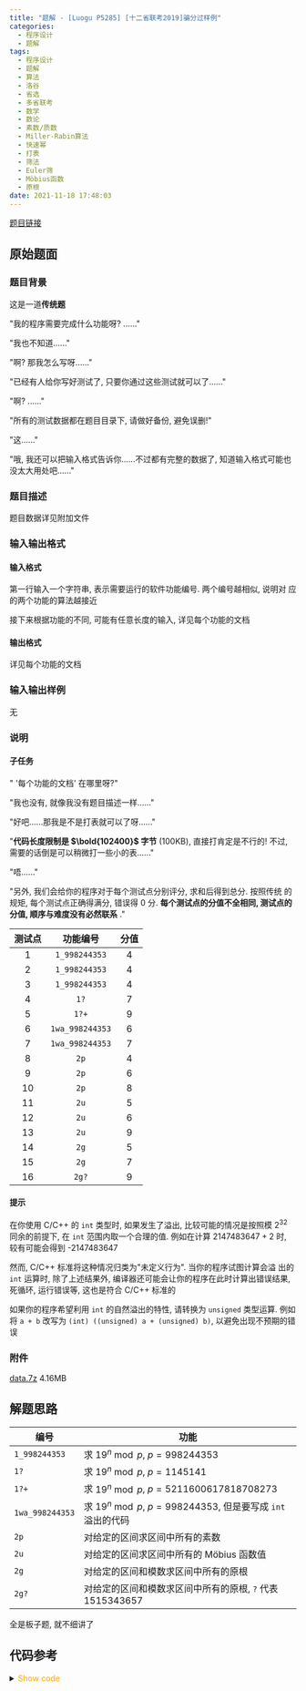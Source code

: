 ```yaml
---
title: "题解 - [Luogu P5285] [十二省联考2019]骗分过样例"
categories:
  - 程序设计
  - 题解
tags:
  - 程序设计
  - 题解
  - 算法
  - 洛谷
  - 省选
  - 多省联考
  - 数学
  - 数论
  - 素数/质数
  - Miller-Rabin算法
  - 快速幂
  - 打表
  - 筛法
  - Euler筛
  - Möbius函数
  - 原根
date: 2021-11-18 17:48:03
---
```


[题目链接](https://www.luogu.com.cn/problem/P5285)

<!-- more -->

## 原始题面

### 题目背景

这是一道**传统题**

"我的程序需要完成什么功能呀? ......"

"我也不知道......"

"啊? 那我怎么写呀......"

"已经有人给你写好测试了, 只要你通过这些测试就可以了......"

"啊? ......"

"所有的测试数据都在题目目录下, 请做好备份, 避免误删!"

"这......"

"哦, 我还可以把输入格式告诉你......不过都有完整的数据了, 知道输入格式可能也没太大用处吧......"

### 题目描述

题目数据详见附加文件

### 输入输出格式

#### 输入格式

第一行输入一个字符串, 表示需要运行的软件功能编号. 两个编号越相似, 说明对 应的两个功能的算法越接近

接下来根据功能的不同, 可能有任意长度的输入, 详见每个功能的文档

#### 输出格式

详见每个功能的文档

### 输入输出样例

无

### 说明

#### 子任务

" '每个功能的文档' 在哪里呀?"

"我也没有, 就像我没有题目描述一样......"

"好吧......那我是不是打表就可以了呀......"

"**代码长度限制是 $\bold{102400}$ 字节** ($100$KB), 直接打肯定是不行的! 不过, 需要的话倒是可以稍微打一些小的表......"

"唔......"

"另外, 我们会给你的程序对于每个测试点分别评分, 求和后得到总分. 按照传统 的规矩, 每个测试点正确得满分, 错误得 $0$ 分. **每个测试点的分值不全相同, 测试点的分值, 顺序与难度没有必然联系** ."

| 测试点 |         功能编号          | 分值 |
| :----: | :-----------------------: | :--: |
|  $1$   |  $\texttt{1\_998244353}$  | $4$  |
|  $2$   |  $\texttt{1\_998244353}$  | $4$  |
|  $3$   |  $\texttt{1\_998244353}$  | $4$  |
|  $4$   |       $\texttt{1?}$       | $7$  |
|  $5$   |      $\texttt{1?+}$       | $9$  |
|  $6$   | $\texttt{1wa\_998244353}$ | $6$  |
|  $7$   | $\texttt{1wa\_998244353}$ | $7$  |
|  $8$   |       $\texttt{2p}$       | $4$  |
|  $9$   |       $\texttt{2p}$       | $6$  |
|  $10$  |       $\texttt{2p}$       | $8$  |
|  $11$  |       $\texttt{2u}$       | $5$  |
|  $12$  |       $\texttt{2u}$       | $6$  |
|  $13$  |       $\texttt{2u}$       | $9$  |
|  $14$  |       $\texttt{2g}$       | $5$  |
|  $15$  |       $\texttt{2g}$       | $7$  |
|  $16$  |      $\texttt{2g?}$       | $9$  |

#### 提示

在你使用 C/C++ 的 `int` 类型时, 如果发生了溢出, 比较可能的情况是按照模 $2^{32}$ 同余的前提下, 在 `int` 范围内取一个合理的值. 例如在计算 $2147483647 + 2$ 时, 较有可能会得到 -$2147483647$

然而, C/C++ 标准将这种情况归类为"未定义行为". 当你的程序试图计算会溢 出的 `int` 运算时, 除了上述结果外, 编译器还可能会让你的程序在此时计算出错误结果, 死循环, 运行错误等, 这也是符合 C/C++ 标准的

如果你的程序希望利用 `int` 的自然溢出的特性, 请转换为 `unsigned` 类型运算. 例如将 `a + b` 改写为 `(int) ((unsigned) a + (unsigned) b)`, 以避免出现不预期的错误

### 附件

[data.7z](data.7z) 4.16MB

## 解题思路

| 编号                      | 功能                                                         |
| ------------------------- | ------------------------------------------------------------ |
| $\texttt{1\_998244353}$   | 求 $19^n\bmod p$, $p=998244353$                              |
| $\texttt{1?}$             | 求 $19^n\bmod p$, $p=1145141$                                |
| $\texttt{1?+}$            | 求 $19^n\bmod p$, $p=5211600617818708273$                    |
| $\texttt{1wa\_998244353}$ | 求 $19^n\bmod p$, $p=998244353$, 但是要写成 `int` 溢出的代码 |
| $\texttt{2p}$             | 对给定的区间求区间中所有的素数                               |
| $\texttt{2u}$             | 对给定的区间求区间中所有的 Möbius 函数值                     |
| $\texttt{2g}$             | 对给定的区间和模数求区间中所有的原根                         |
| $\texttt{2g?}$            | 对给定的区间和模数求区间中所有的原根, `?` 代表 $1515343657$  |

全是板子题, 就不细讲了

## 代码参考

<details>
<summary><font color='orange'>Show code</font></summary>

```cpp
/*
 * @Author: Tifa
 * @LastEditTime: 2021-11-18 17:48:03
 * @Description: Luogu P5285
 */
#include <bits/stdc++.h>
using namespace std;

namespace Util {
inline constexpr int64_t mul_mod(int64_t a, int64_t b, const int64_t& mod) {
    int64_t d = floor(1.0l * a * b / mod + 0.5l), ret = a * b - d * mod;
    return ret < 0 ? ret + mod : ret;
}
inline constexpr int64_t pow_mod(int64_t a, int64_t b, const int64_t& mod) {
    int64_t res(1);
    a %= mod;
    for (; b; b >>= 1, a = mul_mod(a, a, mod))
        if (b & 1) res = mul_mod(res, a, mod);
    return res;
}
inline constexpr int64_t qpow(int64_t a, int64_t b, const int64_t& mod) {
    int64_t res(1);
    for (; b; b >>= 1, (a *= a) %= mod)
        if (b & 1) (res *= a) %= mod;
    return res;
}

inline int64_t string2int(const string& s, const int64_t& mod) {
    if (s.size() < 18) return stoll(s) % mod;
    int64_t ans = 0;
    for (auto it = s.begin(); it != s.end(); ++it) ((ans *= 10) += (*it) - '0') %= mod;
    return ans;
}

namespace Primetest_miller_rabin {
constexpr uint64_t bases[] = {2, 3};

inline constexpr bool is_prime(uint64_t n) {
    if (n <= 1) return false;
    for (uint64_t a : bases)
        if (n == a) return true;
    if (n % 2 == 0) return false;

    uint64_t d = n - 1;
    while (d % 2 == 0) d /= 2;
    for (uint64_t a : bases) {
        uint64_t t = d, y = pow_mod(a, t, n);
        while (t != n - 1 && y != 1 && y != n - 1) {
            y = mul_mod(y, y, n);
            t <<= 1;
        }
        if (y != n - 1 && t % 2 == 0) return false;
    }
    return true;
}
} // namespace Primetest_miller_rabin
using Primetest_miller_rabin::is_prime;

// primitive root
const int64_t pr_998244353 = 3,
              pr_13123111 = 6,
              pr_1515343657 = 5;

// prime factors
const int64_t pf_998244352[] = {2, 7, 17},
              pf_13123110[] = {2, 3, 5, 7, 11, 13, 19, 23},
              pf_1515343656[] = {2, 3, 4003, 15773};
} // namespace Util

namespace _1_9 {
using namespace ::Util;

const int64_t p = 998244353;
const int64_t phi_p = p - 1;

void main() {
    int n;
    cin >> n;
    string _;
    for (int i = 0; i < n; ++i) {
        cin >> _;
        cout << pow_mod(19, string2int(_, phi_p), p) << '\n';
    }
}
} // namespace _1_9

namespace _1_q {
using namespace ::Util;

const int64_t p = 1145141;
const int64_t phi_p = p - 1;

void main() {
    int n;
    cin >> n;
    string _;
    for (int i = 0; i < n; ++i) {
        cin >> _;
        cout << pow_mod(19, string2int(_, phi_p), p) << '\n';
    }
}
} // namespace _1_q

namespace _1_qp {
using namespace ::Util;

const int64_t p = 5211600617818708273ll;
const int64_t phi_p = p - 1;

void main() {
    int n;
    cin >> n;
    int64_t _;
    for (int i = 0; i < n; ++i) {
        cin >> _;
        cout << pow_mod(19, _ % phi_p, p) << '\n';
    }
}
} // namespace _1_qp

namespace _1_w9 {
using namespace ::Util;

const int p = 998244353;
const int x = 55244, y = 45699;
int res[x + y + 1] = {1};

void main() {
    for (int i = 1; i <= x + y; ++i) res[i] = (int)((unsigned)(res[i - 1]) * 19) % p;
    int n;
    cin >> n;
    int64_t _;
    for (int i = 0; i < n; ++i) {
        cin >> _;
        cout << res[_ <= x ? _ : (_ - x) % y + x] << '\n';
    }
}
} // namespace _1_w9

namespace _2_p {
using namespace ::Util;

const int N = 1e6 + 1, P = 78498 + 1;

bool vis[N];
int64_t prime[P], cnt_prime;
inline void init_prime(const int& n = N - 1) {
    for (int i = 2; i <= n; ++i) {
        if (!vis[i]) prime[++cnt_prime] = i;
        for (int j = 1; j <= cnt_prime && i * prime[j] <= n; ++j) {
            vis[i * prime[j]] = 1;
            if (i % prime[j] == 0) break;
        }
    }
}

bool vis2[N];
void main() {
    init_prime();

    int n;
    cin >> n;
    int64_t l, r;
    for (int i = 0; i < n; ++i) {
        cin >> l >> r;
        if (r < N) {
            for (int i = l; i <= r; ++i) cout << "p."[vis[i]];
        } else {
            for (int i = 1; i <= cnt_prime; ++i)
                for (int64_t j = (int64_t)ceil(1.0l * l / prime[i]) * prime[i]; j <= r; j += prime[i])
                    vis2[j - l] = 1;
            if (r <= (int64_t)(N - 1) * (N - 1))
                for (int i = 0; i <= r - l; ++i) cout << "p."[vis2[i]];
            else
                for (int i = 0; i <= r - l; ++i) cout << "p."[vis2[i] || !is_prime(i + l)];
        }
        cout << '\n';
    }
}
} // namespace _2_p

namespace _2_u {
using namespace ::Util;

const int N = 1e6 + 1, P = 78498 + 1;

bool vis[N];
int64_t prime[P], cnt_prime;
int mu[N];
inline void init_prime(const int& n = N - 1) {
    mu[1] = 1;
    for (int i = 2; i <= n; ++i) {
        if (!vis[i]) mu[prime[++cnt_prime] = i] = -1;
        for (int j = 1; j <= cnt_prime && i * prime[j] <= n; ++j) {
            vis[i * prime[j]] = 1;
            if (i % prime[j] == 0) break;
            mu[i * prime[j]] = -mu[i];
        }
    }
}

int mu2[N];
int64_t _x[N];
void main() {
    init_prime();

    int n;
    cin >> n;
    int64_t l, r;
    for (int i = 0; i < n; ++i) {
        cin >> l >> r;
        if (r < N) {
            for (int i = l; i <= r; ++i) cout << "-0+"[mu[i] + 1];
        } else {
            for (int i = 0; i <= r - l; ++i) {
                mu2[i] = 1;
                _x[i] = i + l;
            }
            for (int i = 1; i <= cnt_prime; ++i)
                for (int64_t j = (int64_t)ceil(1.0l * l / prime[i]) * prime[i]; j <= r; j += prime[i]) {
                    if (j % (prime[i] * prime[i])) {
                        mu2[j - l] *= -1;
                        _x[j - l] /= prime[i];
                    } else
                        mu2[j - l] = 0;
                }
            if (r <= (int64_t)(N - 1) * (N - 1)) {
                for (int i = 0; i <= r - l; ++i)
                    if (_x[i] != 1) mu2[i] *= -1;
            } else {
                int64_t __ = 0;
                for (int i = 0; i <= r - l; ++i)
                    if (mu2[i] && _x[i] != 1) {
                        __ = sqrtl(_x[i]);
                        if (__ * __ == _x[i])
                            mu2[i] = 0;
                        else if (is_prime(_x[i]))
                            mu2[i] *= -1;
                    }
            }
            for (int i = 0; i <= r - l; ++i) cout << "-0+"[mu2[i] + 1];
        }
        cout << '\n';
    }
}
} // namespace _2_u

namespace _2_g {
using namespace ::Util;

const int p1 = 998244353, p2 = 13123111;

int ord2[p2];
bool not_coprime[p2];
void init() {
    for (int i = 1, p = pr_13123111; i < p2; ++i) {
        ord2[p] = i;
        (p *= pr_13123111) %= p2;
    }
    for (int i : pf_13123110)
        for (int j = i; j < p2; j += i) not_coprime[j] = 1;
}

void main() {
    init();

    int n;
    cin >> n;
    int64_t l, r, p;
    for (int i = 0; i < n; ++i) {
        cin >> l >> r >> p;
        if (p == p2)
            for (auto i = l; i <= r; ++i) cout << "g."[not_coprime[ord2[i]]];
        else
            for (auto i = l; i <= r; ++i) {
                bool f = 0;
                for (auto j : pf_998244352)
                    if (qpow(i, (p1 - 1) / j, p1) == 1) {
                        f = 1;
                        break;
                    }
                cout << "g."[f];
            }
        cout << '\n';
    }
}
} // namespace _2_g

namespace _2_gq {
using namespace ::Util;

const int64_t p1 = 998244353, p2 = 1515343657;

void main() {
    int n;
    cin >> n;
    int64_t l, r;
    string _;
    for (int i = 0; i < n; ++i) {
        cin >> l >> r >> _;
        if (_.front() == '?') {
            for (auto i = l; i <= r; ++i) {
                bool f = 0;
                for (auto j : pf_1515343656)
                    if (qpow(i, (p2 - 1) / j, p2) == 1) {
                        f = 1;
                        break;
                    }
                cout << "g."[f];
            }
        } else {
            for (auto i = l; i <= r; ++i) {
                bool f = 0;
                for (auto j : pf_998244352)
                    if (qpow(i, (p1 - 1) / j, p1) == 1) {
                        f = 1;
                        break;
                    }
                cout << "g."[f];
            }
        }
        cout << '\n';
    }
}
} // namespace _2_gq

const unordered_map<string, function<void(void)>> _main = {
    {"1_998244353", _1_9::main},
    {"1?", _1_q::main},
    {"1?+", _1_qp::main},
    {"1wa_998244353", _1_w9::main},
    {"2p", _2_p::main},
    {"2u", _2_u::main},
    {"2g", _2_g::main},
    {"2g?", _2_gq::main},
};

int main() {
    ios::sync_with_stdio(false);
    cin.tie(nullptr);
    cout.tie(nullptr);
    string _;
    getline(cin, _);
    _main.at(_)();
    return 0;
}
```

</details>

